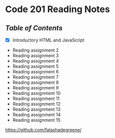 # **Code 201 Reading Notes**

## *Table of Contents*

- [X]  Introductory HTML and JavaScript
- Reading assignment 2
- Reading assignment 3
- Reading assignment 4
- Reading assignment 5
- Reading assignment 6
- Reading assignment 7
- Reading assignment 8
- Reading assignment 9
- Reading assignment 10
- Reading assignment 11
- Reading assignment 12
- Reading assignment 13
- Reading assignment 14
- Reading assignment 15



<https://github.com/falashadegreene/>

